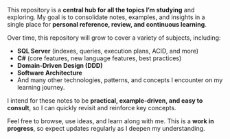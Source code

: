 This repository is a **central hub for all the topics I’m studying** and exploring.
My goal is to consolidate notes, examples, and insights in a single place for **personal reference, review, and continuous learning**.

Over time, this repository will grow to cover a variety of subjects, including:

* **SQL Server** (indexes, queries, execution plans, ACID, and more)
* **C#** (core features, new language features, best practices)
* **Domain-Driven Design (DDD)**
* **Software Architecture**
* And many other technologies, patterns, and concepts I encounter on my learning journey.

I intend for these notes to be **practical, example-driven, and easy to consult**, so I can quickly revisit and reinforce key concepts.

Feel free to browse, use ideas, and learn along with me.
This is a **work in progress**, so expect updates regularly as I deepen my understanding.
